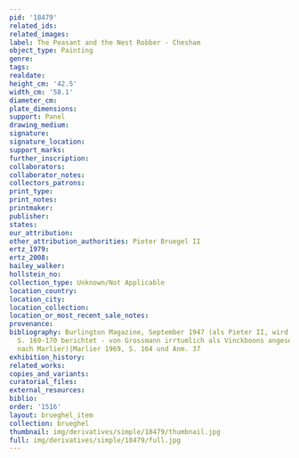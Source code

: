 ```yaml
---
pid: '18479'
related_ids: 
related_images: 
label: The Peasant and the Nest Robber - Chesham
object_type: Painting
genre: 
tags: 
realdate: 
height_cm: '42.5'
width_cm: '58.1'
diameter_cm: 
plate_dimensions: 
support: Panel
drawing_medium: 
signature: 
signature_location: 
support_marks: 
further_inscription: 
collaborators: 
collaborator_notes: 
collectors_patrons: 
print_type: 
print_notes: 
printmaker: 
publisher: 
states: 
our_attribution: 
other_attribution_authorities: Pieter Bruegel II
ertz_1979: 
ertz_2008: 
bailey_walker: 
hollstein_no: 
collection_type: Unknown/Not Applicable
location_country: 
location_city: 
location_collection: 
location_or_most_recent_sale_notes: 
provenance: 
bibliography: Burlington Magazine, September 1947 (als Pieter II, wird -- wie Grauls
  S. 169-170 berichtet - von Grossmann irrtumlich als Vinckboons angesehen - zietiert
  nach Marlier)|Marlier 1969, S. 164 und Anm. 37
exhibition_history: 
related_works: 
copies_and_variants: 
curatorial_files: 
external_resources: 
biblio: 
order: '1516'
layout: brueghel_item
collection: brueghel
thumbnail: img/derivatives/simple/18479/thumbnail.jpg
full: img/derivatives/simple/18479/full.jpg
---
```

